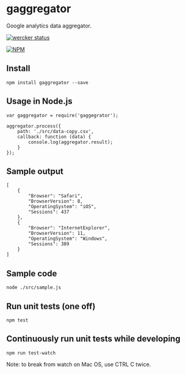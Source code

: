 # gaggregator

Google analytics data aggregator.

[![wercker status](https://app.wercker.com/status/10779ff33d14b4dba0f46e4920203ff9/m/master "wercker status")](https://app.wercker.com/project/bykey/10779ff33d14b4dba0f46e4920203ff9)

[![NPM](https://nodei.co/npm/gaggregator.png)](https://npmjs.org/package/gaggregator)

## Install

```
npm install gaggregator --save
```

## Usage in Node.js

```
var gaggregator = require('gaggegrator');

aggregator.process({
    path: './src/data-copy.csv',
    callback: function (data) {
        console.log(aggregator.result);
    }
});
```

## Sample output

```
[
    {
        "Browser": "Safari",
        "BrowserVersion": 8,
        "OperatingSystem": "iOS",
        "Sessions": 437
    },
    {
        "Browser": "InternetExplorer",
        "BrowserVersion": 11,
        "OperatingSystem": "Windows",
        "Sessions": 389
    }
]
```

## Sample code

```
node ./src/sample.js
```

## Run unit tests (one off)

```
npm test
```

## Continuously run unit tests while developing

```
npm run test-watch
```

Note: to break from watch on Mac OS, use CTRL C twice.

